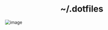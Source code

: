 <h1 align="center">~/.dotfiles</h1>

![image](https://user-images.githubusercontent.com/8097526/155922191-37eeaeac-00f3-4d6a-a032-77b8f0a7d33a.png)
